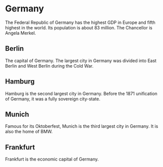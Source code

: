 # Germany

The Federal Republic of Germany has the highest GDP in Europe and fifth highest in the world.  Its population is about 83 million.  The Chancellor is Angela Merkel.

## Berlin

The capital of Germany.  The largest city in Germany was divided into East Berlin and West Berlin during the Cold War.  

## Hamburg

Hamburg is the second largest city in Germany.  Before the 1871 unification of Germany, it was a fully sovereign city-state.

## Munich

Famous for its Oktoberfest, Munich is the third largest city in Germany.  It is also the home of BMW.

## Frankfurt

Frankfurt is the economic capital of Germany.

